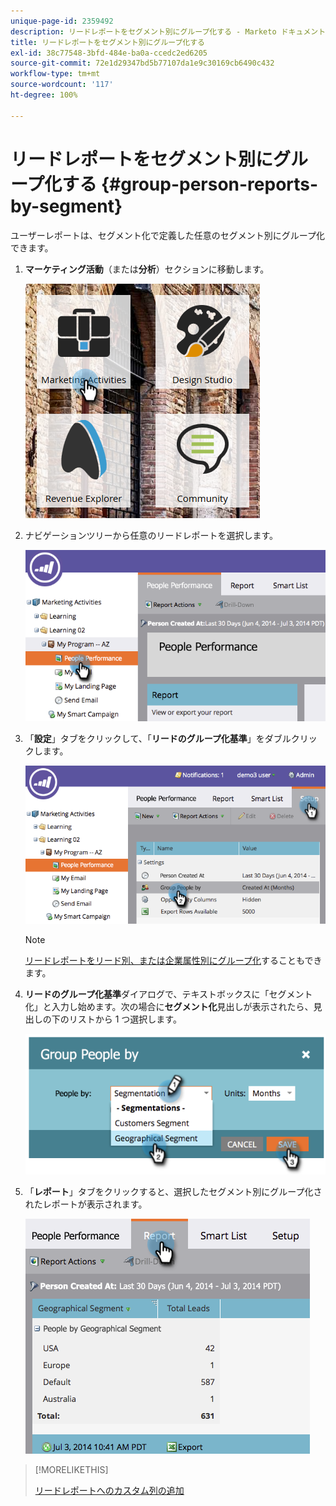 ```yaml
---
unique-page-id: 2359492
description: リードレポートをセグメント別にグループ化する - Marketo ドキュメント - 製品ドキュメント
title: リードレポートをセグメント別にグループ化する
exl-id: 38c77548-3bfd-484e-ba0a-ccedc2ed6205
source-git-commit: 72e1d29347bd5b77107da1e9c30169cb6490c432
workflow-type: tm+mt
source-wordcount: '117'
ht-degree: 100%

---
```


# リードレポートをセグメント別にグループ化する {#group-person-reports-by-segment}

ユーザーレポートは、セグメント化で定義した任意のセグメント別にグループ化できます。

1. **マーケティング活動**（または&#x200B;**分析**）セクションに移動します。

   ![](assets/image2017-3-28-8-3a43-3a9.png)

1. ナビゲーションツリーから任意のリードレポートを選択します。

   ![](assets/image2017-3-28-9-3a25-3a0.png)

1. 「**設定**」タブをクリックして、「**リードのグループ化基準**」をダブルクリックします。

   ![](assets/image2017-3-28-9-3a25-3a22.png)

   >[!NOTE]
   >
   >[リードレポートをリード別、または企業属性別にグループ化](/help/marketo/product-docs/reporting/basic-reporting/report-activity/group-person-reports-by-attribute.md)することもできます。

1. **リードのグループ化基準**&#x200B;ダイアログで、テキストボックスに「セグメント化」と入力し始めます。次の場合に&#x200B;**セグメント化**&#x200B;見出しが表示されたら、見出しの下のリストから 1 つ選択します。

   ![](assets/image2017-3-28-9-3a25-3a55.png)

1. 「**レポート**」タブをクリックすると、選択したセグメント別にグループ化されたレポートが表示されます。

   ![](assets/image2017-3-28-9-3a26-3a13.png)

>[!MORELIKETHIS]
>
>[リードレポートへのカスタム列の追加](/help/marketo/product-docs/reporting/basic-reporting/editing-reports/add-custom-columns-to-a-person-report.md)
